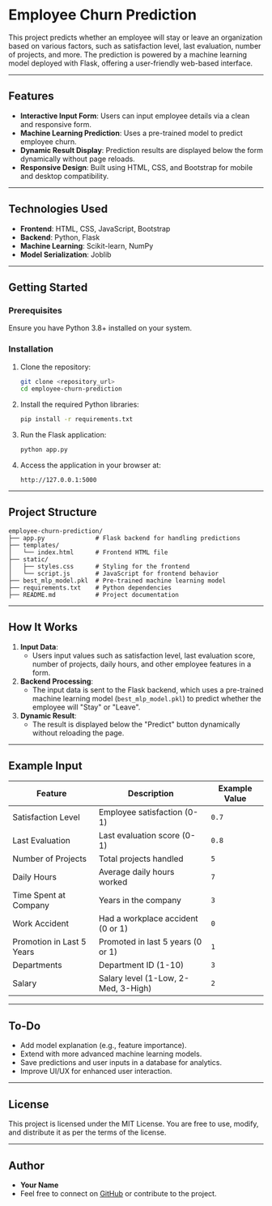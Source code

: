 
# Employee Churn Prediction

This project predicts whether an employee will stay or leave an organization based on various factors, such as satisfaction level, last evaluation, number of projects, and more. The prediction is powered by a machine learning model deployed with Flask, offering a user-friendly web-based interface.

---

## Features
- **Interactive Input Form**: Users can input employee details via a clean and responsive form.
- **Machine Learning Prediction**: Uses a pre-trained model to predict employee churn.
- **Dynamic Result Display**: Prediction results are displayed below the form dynamically without page reloads.
- **Responsive Design**: Built using HTML, CSS, and Bootstrap for mobile and desktop compatibility.

---

## Technologies Used
- **Frontend**: HTML, CSS, JavaScript, Bootstrap
- **Backend**: Python, Flask
- **Machine Learning**: Scikit-learn, NumPy
- **Model Serialization**: Joblib

---

## Getting Started

### Prerequisites
Ensure you have Python 3.8+ installed on your system.

### Installation
1. Clone the repository:
   ```bash
   git clone <repository_url>
   cd employee-churn-prediction
   ```

2. Install the required Python libraries:
   ```bash
   pip install -r requirements.txt
   ```

3. Run the Flask application:
   ```bash
   python app.py
   ```

4. Access the application in your browser at:
   ```
   http://127.0.0.1:5000
   ```

---

## Project Structure
```
employee-churn-prediction/
├── app.py              # Flask backend for handling predictions
├── templates/
│   └── index.html      # Frontend HTML file
├── static/
│   ├── styles.css      # Styling for the frontend
│   └── script.js       # JavaScript for frontend behavior
├── best_mlp_model.pkl  # Pre-trained machine learning model
├── requirements.txt    # Python dependencies
├── README.md           # Project documentation
```

---

## How It Works
1. **Input Data**: 
   - Users input values such as satisfaction level, last evaluation score, number of projects, daily hours, and other employee features in a form.
2. **Backend Processing**:
   - The input data is sent to the Flask backend, which uses a pre-trained machine learning model (`best_mlp_model.pkl`) to predict whether the employee will "Stay" or "Leave".
3. **Dynamic Result**:
   - The result is displayed below the "Predict" button dynamically without reloading the page.

---

## Example Input
| Feature                   | Description                      | Example Value |
|---------------------------|----------------------------------|---------------|
| Satisfaction Level         | Employee satisfaction (0-1)      | `0.7`         |
| Last Evaluation            | Last evaluation score (0-1)      | `0.8`         |
| Number of Projects         | Total projects handled           | `5`           |
| Daily Hours                | Average daily hours worked       | `7`           |
| Time Spent at Company      | Years in the company             | `3`           |
| Work Accident              | Had a workplace accident (0 or 1)| `0`           |
| Promotion in Last 5 Years  | Promoted in last 5 years (0 or 1)| `1`           |
| Departments                | Department ID (1-10)             | `3`           |
| Salary                     | Salary level (1-Low, 2-Med, 3-High) | `2`        |

---

## To-Do
- Add model explanation (e.g., feature importance).
- Extend with more advanced machine learning models.
- Save predictions and user inputs in a database for analytics.
- Improve UI/UX for enhanced user interaction.

---

## License
This project is licensed under the MIT License. You are free to use, modify, and distribute it as per the terms of the license.

---

## Author
- **Your Name**
- Feel free to connect on [GitHub](https://github.com/yourusername) or contribute to the project.
